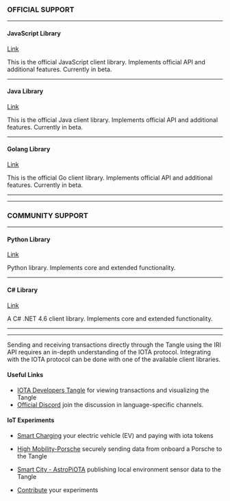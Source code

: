 ### **OFFICIAL SUPPORT** ###

---------------

#### **JavaScript Library** ####
[Link](root://iota-js/0.1/readme.md)

This is the official JavaScript client library. Implements official API and additional features. Currently in beta.

---

#### **Java Library** ####
[Link](root://iota-java/0.1/readme.md)

This is the official Java client library. Implements official API and additional features. Currently in beta.

---

#### **Golang Library** ####
[Link](root://iota-go/0.1/readme.md)

This is the official Go client library. Implements official API and additional features. Currently in beta.

---------------

---

### __COMMUNITY SUPPORT__ ###

---------------

#### __Python Library__ ####
[Link](https://github.com/iotaledger/iota.lib.py)

Python library. Implements core and extended functionality.

---

#### __C# Library__ ####
[Link](https://github.com/iota-community/tangle-.net)

A C# .NET 4.6 client library. Implements core and extended functionality.


---------------

---

Sending and receiving transactions directly through the Tangle using the IRI API requires an in-depth understanding of the IOTA protocol. Integrating with the IOTA protocol can be done with one of the available client libraries.

#### Useful Links

- [IOTA Developers Tangle](https://www.thetangle.org) for viewing transactions and visualizing the Tangle
- [Official Discord](https://discord.gg/NaAy8k7) join the discussion in language-specific channels.

#### IoT Experiments

- [Smart Charging](https://github.com/iotaledger/high-mobility-blueprints) your electric vehicle (EV) and paying with iota tokens

- [High Mobility-Porsche](https://github.com/iotaledger/documentation-markdown/blob/develop/mam/knowledgebase/HM.md) securely sending data from onboard a Porsche to the Tangle 

- [Smart City - AstroPiOTA](https://github.com/iotaledger/documentation-markdown/blob/develop/mam/knowledgebase/astropi.md) publishing local environment sensor data to the Tangle

- [Contribute](knowledgebase/contribute.md) your experiments